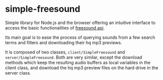 # simple-freesound

Simple library for Node.js and the browser offering an intuitive interface to
access the basic functionalities of
[freesound api](http://freesound.org/docs/api/).

Its main goal is to ease the process of querying sounds from a few search terms
and filters and downloading their hq mp3 previews.

It is composed of two classes,
`client/SimpleFreesound` and `server/SimpleFreesound`.
Both are very similar, except the download methods which keep the resulting
audio buffers as local variables in the client class, and download the hq mp3
preview files on the hard drive in the server class.
